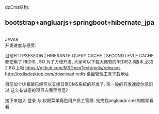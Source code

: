 dpCms结构:</br>
<h2>bootstrap+angluarjs+springboot+hibernate_jpa</h2></br>
JAVA8
</br>
开发进度与感受:</br>

目前HTTPSESSION | HIBERANTE QUERY CACHE | SECOND LEVLE CACHE都使用了 REDIS , SO 为了方便开发, 大家可以下载大微软的REDIS2.8版本,必须2.8以上哦
https://github.com/MSOpenTech/redis/releases</br>
http://redisdesktop.com/download redis 桌面管理工具下载地址

目前加个UI框架已经可以支撑日常CMS系统的开发了. 风一般的开发速度你见识过,这么有诚意的项目去哪里寻觅?

接下来加入 登录 与 权限菜单角色用户员工管理. 先找找angluarjs cms的框架看看. 
